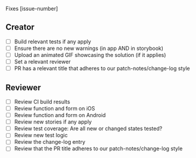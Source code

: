 Fixes [issue-number]

## Creator

- [ ] Build relevant tests if any apply
- [ ] Ensure there are no new warnings (in app AND in storybook)
- [ ] Upload an animated GIF showcasing the solution (if it applies)
- [ ] Set a relevant reviewer
- [ ] PR has a relevant title that adheres to our patch-notes/change-log style

## Reviewer

- [ ] Review CI build results
- [ ] Review function and form on iOS
- [ ] Review function and form on Android
- [ ] Review new stories if any apply
- [ ] Review test coverage: Are all new or changed states tested?
- [ ] Review new test logic
- [ ] Review the change-log entry
- [ ] Review that the PR title adheres to our patch-notes/change-log style
